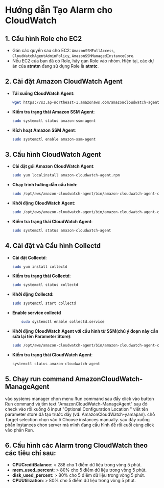 
# Hướng dẫn Tạo Alarm cho CloudWatch

## 1. Cấu hình Role cho EC2

- Gán các quyền sau cho EC2: `AmazonSSMFullAccess`, `CloudWatchAgentAdminPolicy`, `AmazonSSMManagedInstanceCore`.
- Nếu EC2 của bạn đã có Role, hãy gán Role vào nhóm. Hiện tại, các dự án của **atmtm** đang sử dụng Role là **atmtc**.

## 2. Cài đặt Amazon CloudWatch Agent

- **Tải xuống CloudWatch Agent**:
  ```bash
  wget https://s3.ap-northeast-1.amazonaws.com/amazoncloudwatch-agent-ap-northeast-1/amazon_linux/amd64/latest/amazon-cloudwatch-agent.rpm

- **Kiểm tra trạng thái Amazon SSM Agent**:
	 ```bash
	sudo systemctl status amazon-ssm-agent
- **Kích hoạt Amazon SSM Agent**:
	```bash
	sudo systemctl enable amazon-ssm-agent
## 3. Cấu hình CloudWatch Agent
- **Cài đặt gói Amazon CloudWatch Agent**:
	```bash
	sudo yum localinstall amazon-cloudwatch-agent.rpm
- **Chạy trình hướng dẫn cấu hình**:
	```bash
	sudo /opt/aws/amazon-cloudwatch-agent/bin/amazon-cloudwatch-agent-config-wizard
- **Khởi động CloudWatch Agent**:
	```bash
	sudo /opt/aws/amazon-cloudwatch-agent/bin/amazon-cloudwatch-agent-ctl -a start
- **Kiểm tra trạng thái CloudWatch Agent**:
	```bash
	sudo systemctl status amazon-cloudwatch-agent
## 4. Cài đặt và Cấu hình Collectd

- **Cài đặt Collectd**:
	```bash
	sudo yum install collectd
- **Kiểm tra trạng thái Collectd**:
	```bash
	sudo systemctl status collectd
- **Khởi động Collectd**:
	```bash
	sudo systemctl start collectd
 - **Enable service collectd**
   	```bash
    	sudo systemctl enable collectd.service
- **Khởi động CloudWatch Agent với cấu hình từ SSM(chú ý đoạn này cần sửa lại tên Parameter Store)**:
	```bash
	sudo /opt/aws/amazon-cloudwatch-agent/bin/amazon-cloudwatch-agent-ctl -a fetch-config -m ec2 -s -c ssm:AmazonCloudWatch-yamapan
- **Kiểm tra trạng thái CloudWatch Agent**:
	```bash
	systemctl status amazon-cloudwatch-agent
## 5. Chạy run command AmazonCloudWatch-ManageAgent
 vào systems manager chọn menu Run command sau đấy click vào button Run command và tìm text "AmazonCloudWatch-ManageAgent" sau đó check vào rồi xuống ô input "Optional Configuration Location
" viết tên parameter store đã tạo trước đấy (vd: AmazonCloudWatch-yamapan). chỗ Target selection chọn vào ô Choose instances manually. sau đấy xuống phần Instances chon server mà  mình đang cấu hình để rồi cuối cùng click vào phần Run.
## 6. Cấu hình các Alarm trong CloudWatch theo các tiêu chí sau:
-   **CPUCreditBalance**: < 288 cho 1 điểm dữ liệu trong vòng 5 phút.
-   **mem_used_percent**: > 80% cho 5 điểm dữ liệu trong vòng 5 phút.
-   **disk_used_percent**: > 80% cho 5 điểm dữ liệu trong vòng 5 phút.
-   **CPUUtilization**: > 80% cho 5 điểm dữ liệu trong vòng 5 phút.
